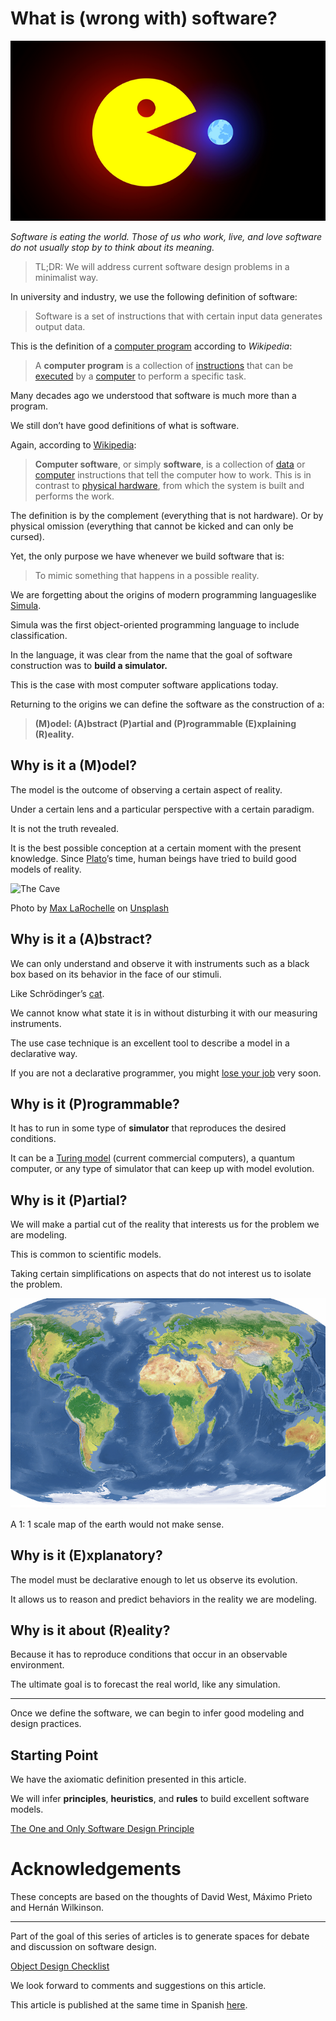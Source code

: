 # What is (wrong with) software?

![What is (wrong with) software?](c18JSXLxCUSXveZ.png)

*Software is eating the world. Those of us who work, live, and love software do not usually stop by to think about its meaning.*

> TL;DR: We will address current software design problems in a minimalist way.

In university and industry, we use the following definition of software:

> Software is a set of instructions that with certain input data generates output data.

This is the definition of a [computer program](https://en.wikipedia.org/wiki/Computer_program) according to *Wikipedia*:

> A **computer program** is a collection of [instructions](https://en.wikipedia.org/wiki/Instruction_set) that can be [executed](https://en.wikipedia.org/wiki/Execution_(computing)) by a [computer](https://en.wikipedia.org/wiki/Computer) to perform a specific task.

Many decades ago we understood that software is much more than a program.

We still don’t have good definitions of what is software.

Again, according to [Wikipedia](https://en.wikipedia.org/wiki/Software):

> **Computer software**, or simply **software**, is a collection of [data](https://en.wikipedia.org/wiki/Data_(computing)) or [computer](https://en.wikipedia.org/wiki/Computer) instructions that tell the computer how to work. This is in contrast to [physical hardware](https://en.wikipedia.org/wiki/Computer_hardware), from which the system is built and  performs the work.

The definition is by the complement (everything that is not hardware). Or by physical omission (everything that cannot be kicked and can only be cursed).

Yet, the only purpose we have whenever we build software that is:

> To mimic something that happens in a possible reality.

We are forgetting about the origins of modern programming languages ​​like [Simula](https://en.wikipedia.org/wiki/Simula).

Simula was the first object-oriented programming language to include classification.

In the language, it was clear from the name that the goal of software construction was to **build a simulator.**

This is the case with most computer software applications today.

Returning to the origins we can define the software as the construction of a:

> **(M)odel: (A)bstract (P)artial and (P)rogrammable (E)xplaining (R)eality.**

## Why is it a (M)odel? 

The model is the outcome of observing a certain aspect of reality.

Under a certain lens and a particular perspective with a certain paradigm.

It is not the truth revealed.

It is the best possible conception at a certain moment with the present knowledge. Since [Plato](https://www.tutorhunt.com/resource/10969/)’s time, human beings have tried to build good models of reality.

![The Cave](https://cdn.hashnode.com/res/hashnode/image/upload/v1598729025966/y0XMGW1_C.jpeg) 

Photo by [Max LaRochelle](https://unsplash.com/@maxlarochelle) on [Unsplash](https://unsplash.com/s/photos/cavern)

## Why is it a (A)bstract?

We can only understand and observe it with instruments such as a black box based on its behavior in the face of our stimuli.

Like Schrödinger’s [cat](https://en.wikipedia.org/wiki/Schr%C3%B6dinger%27s_cat).

We cannot know what state it is in without disturbing it with our measuring instruments.

The use case technique is an excellent tool to describe a model in a declarative way.

If you are not a declarative programmer, you might [lose your job](https://chatbotslife.com/most-programmers-are-losing-our-jobs-very-soon-77adf846beb1) very soon.

## Why is it (P)rogrammable? 

It has to run in some type of **simulator** that reproduces the desired conditions. 

It can be a [Turing model](https://en.wikipedia.org/wiki/Turing_machine) (current commercial computers), a quantum computer, or any type of simulator that can keep up with model evolution.

## Why is it (P)artial?

We will make a partial cut of the reality that interests us for the problem we are modeling.

This is common to scientific models.

Taking certain simplifications on aspects that do not interest us to isolate the problem.

![Full Scale Map](0_OPqtbfF8qjSsFj46.png)

A 1: 1 scale map of the earth would not make sense.

## Why is it (E)xplanatory?

The model must be declarative enough to let us observe its evolution.

It allows us to reason and predict behaviors in the reality we are modeling.

## Why is it about (R)eality? 

Because it has to reproduce conditions that occur in an observable environment.

The ultimate goal is to forecast the real world, like any simulation.

* * * * *

Once we define the software, we can begin to infer good modeling and
design practices.

## Starting Point 

We have the axiomatic definition presented in this article.

We will infer **principles**, **heuristics**, and **rules** to build excellent software models.

[The One and Only Software Design Principle](../../Theory/The%20One%20and%20Only%20Software%20Design%20Principle/readme.md)

# Acknowledgements

These concepts are based on the thoughts of David West, Máximo Prieto and Hernán Wilkinson.

* * * * *

Part of the goal of this series of articles is to generate spaces for debate and discussion on software design.

[Object Design Checklist](../../Theory/Object%20Design%20Checklist/readme.md)

We look forward to comments and suggestions on this article.

This article is published at the same time in Spanish [here](../../Theory/What%20is%20(wrong%20with)%20software/readme.md).